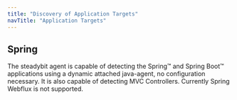 ```yaml
---
title: "Discovery of Application Targets"
navTitle: "Application Targets"
---
```


## Spring

The steadybit agent is capable of detecting the Spring™ and Spring Boot™ applications using a dynamic attached java-agent, no configuration necessary.
It is also capable of detecting MVC Controllers. Currently Spring Webflux is not supported.
